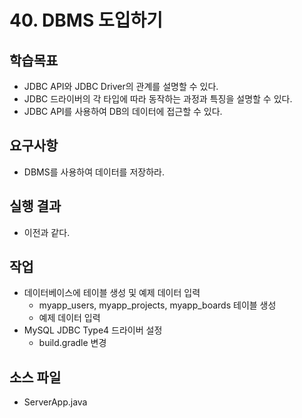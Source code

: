 # 40. DBMS 도입하기

## 학습목표

- JDBC API와 JDBC Driver의 관계를 설명할 수 있다.
- JDBC 드라이버의 각 타입에 따라 동작하는 과정과 특징을 설명할 수 있다.
- JDBC API를 사용하여 DB의 데이터에 접근할 수 있다.

## 요구사항

- DBMS를 사용하여 데이터를 저장하라.

## 실행 결과

- 이전과 같다.

## 작업

- 데이터베이스에 테이블 생성 및 예제 데이터 입력
  - myapp_users, myapp_projects, myapp_boards 테이블 생성
  - 예제 데이터 입력
- MySQL JDBC Type4 드라이버 설정
  - build.gradle 변경

## 소스 파일

- ServerApp.java 
